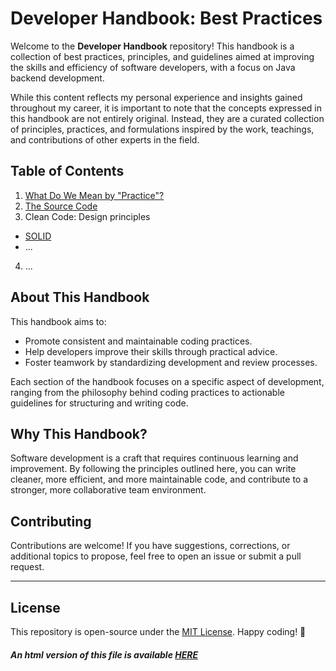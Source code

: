 # Developer Handbook: Best Practices

Welcome to the **Developer Handbook** repository! This handbook is a collection of best practices, principles, and guidelines aimed at improving the skills and efficiency of software developers, with a focus on Java backend development.

While this content reflects my personal experience and insights gained throughout my career, it is important to note that the concepts expressed in this handbook are not entirely original. Instead, they are a curated collection of principles, practices, and formulations inspired by the work, teachings, and contributions of other experts in the field.

## Table of Contents
1. [What Do We Mean by "Practice"?](./docs/sections/What_Practice.md)
2. [The Source Code](./docs/sections/The_Source_Code.md)
3. Clean Code: Design principles
- [SOLID](./docs/sections/CC_DP_SOLID.md)
- ...
4. ...

## About This Handbook

This handbook aims to:
- Promote consistent and maintainable coding practices.
- Help developers improve their skills through practical advice.
- Foster teamwork by standardizing development and review processes.

Each section of the handbook focuses on a specific aspect of development, ranging from the philosophy behind coding practices to actionable guidelines for structuring and writing code.

## Why This Handbook?

Software development is a craft that requires continuous learning and improvement. By following the principles outlined here, you can write cleaner, more efficient, and more maintainable code, and contribute to a stronger, more collaborative team environment.

## Contributing

Contributions are welcome! If you have suggestions, corrections, or additional topics to propose, feel free to open an issue or submit a pull request.

---
## License
This repository is open-source under the [MIT License](/LICENSE.md).
Happy coding! 🎉
##### An html version of this file is available [HERE](https://gnespolino.github.io/devhandbook/index.html)
